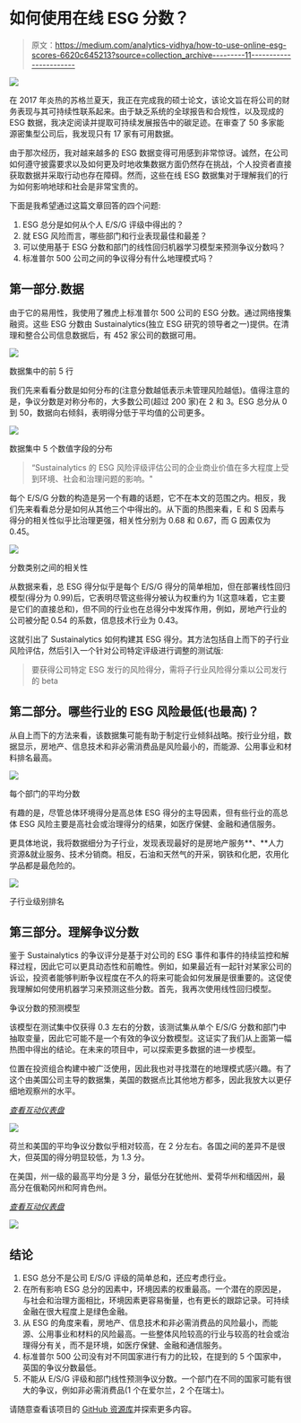 # 如何使用在线 ESG 分数？

> 原文：<https://medium.com/analytics-vidhya/how-to-use-online-esg-scores-6620c645213?source=collection_archive---------11----------------------->

![](img/d8accca1d06c73a296df42ca0edb44ad.png)

在 2017 年炎热的苏格兰夏天，我正在完成我的硕士论文，该论文旨在将公司的财务表现与其可持续性联系起来。由于缺乏系统的全球报告和合规性，以及现成的 ESG 数据，我决定阅读并提取可持续发展报告中的碳足迹。在审查了 50 多家能源密集型公司后，我发现只有 17 家有可用数据。

由于那次经历，我对越来越多的 ESG 数据变得可用感到非常惊讶。诚然，在公司如何遵守披露要求以及如何更及时地收集数据方面仍然存在挑战，个人投资者直接获取数据并采取行动也存在障碍。然而，这些在线 ESG 数据集对于理解我们的行为如何影响地球和社会是非常宝贵的。

下面是我希望通过这篇文章回答的四个问题:

1.  ESG 总分是如何从个人 E/S/G 评级中得出的？
2.  就 ESG 风险而言，哪些部门和行业表现最佳和最差？
3.  可以使用基于 ESG 分数和部门的线性回归机器学习模型来预测争议分数吗？
4.  标准普尔 500 公司之间的争议得分有什么地理模式吗？

## 第一部分.数据

由于它的易用性，我使用了雅虎上标准普尔 500 公司的 ESG 分数。通过网络搜集融资。这些 ESG 分数由 Sustainalytics(独立 ESG 研究的领导者之一)提供。在清理和整合公司信息数据后，有 452 家公司的数据可用。

![](img/e3c9f48a79b55a6103f162dd65990106.png)

数据集中的前 5 行

我们先来看看分数是如何分布的(注意分数越低表示未管理风险越低)。值得注意的是，争议分数是对称分布的，大多数公司(超过 200 家)在 2 和 3。ESG 总分从 0 到 50，数据向右倾斜，表明得分低于平均值的公司更多。

![](img/67d2bdba194819a08bc5696766104ec9.png)

数据集中 5 个数值字段的分布

> “Sustainalytics 的 ESG 风险评级评估公司的企业商业价值在多大程度上受到环境、社会和治理问题的影响。"

每个 E/S/G 分数的构造是另一个有趣的话题，它不在本文的范围之内。相反，我们先来看看总分是如何从其他三个中得出的。从下面的热图来看，E 和 S 因素与得分的相关性似乎比治理更强，相关性分别为 0.68 和 0.67，而 G 因素仅为 0.45。

![](img/58092929537d9cf66534eb228fcb5fda.png)

分数类别之间的相关性

从数据来看，总 ESG 得分似乎是每个 E/S/G 得分的简单相加，但在部署线性回归模型(得分为 0.99)后，它表明尽管这些得分被认为权重约为 1(这意味着，它主要是它们的直接总和)，但不同的行业也在总得分中发挥作用，例如，房地产行业的公司被分配 0.54 的系数，信息技术行业为 0.43。

这就引出了 Sustainalytics 如何构建其 ESG 得分。其方法包括自上而下的子行业风险评估，然后引入一个针对公司特定评级进行调整的测试版:

> 要获得公司特定 ESG 发行的风险得分，需将子行业风险得分乘以公司发行的 beta

## 第二部分。哪些行业的 ESG 风险最低(也最高)？

从自上而下的方法来看，该数据集可能有助于制定行业倾斜战略。按行业分组，数据显示，房地产、信息技术和非必需消费品是风险最小的，而能源、公用事业和材料排名最高。

![](img/f8fcfe3b111bfa6b4a1ce015e6ba29c5.png)

每个部门的平均分数

有趣的是，尽管总体环境得分是高总体 ESG 得分的主导因素，但有些行业的高总体 ESG 风险主要是高社会或治理得分的结果，如医疗保健、金融和通信服务。

更具体地说，我将数据细分为子行业，发现表现最好的是房地产服务**、**人力资源&就业服务、技术分销商。相反，石油和天然气的开采，钢铁和化肥，农用化学品都是最危险的。

![](img/d2e6ba021a34732303ac6d698c0123bc.png)

子行业级别排名

## **第三部分。理解争议分数**

鉴于 Sustainalytics 的争议评分是基于对公司的 ESG 事件和事件的持续监控和解释过程，因此它可以更具动态性和前瞻性。例如，如果最近有一起针对某家公司的诉讼，投资者能够判断争议程度在不久的将来可能会如何发展是很重要的。这促使我理解如何使用机器学习来预测这些分数。首先，我再次使用线性回归模型。

争议分数的预测模型

该模型在测试集中仅获得 0.3 左右的分数，该测试集从单个 E/S/G 分数和部门中抽取变量，因此它可能不是一个有效的争议分数模型。这证实了我们从上面第一幅热图中得出的结论。在未来的项目中，可以探索更多数据的进一步模型。

位置在投资组合构建中被广泛使用，因此我也对寻找潜在的地理模式感兴趣。有了这个由美国公司主导的数据集，美国的数据点比其他地方都多，因此我放大以更仔细地观察州的水平。

[*查看互动仪表盘*](https://public.tableau.com/shared/49FSK8KQB?:display_count=y&:origin=viz_share_link)

![](img/eebb5e1fb7ba4b28856b769e374a90eb.png)

荷兰和美国的平均争议分数似乎相对较高，在 2 分左右。各国之间的差异不是很大，但英国的得分明显较低，为 1.3 分。

在美国，州一级的最高平均分是 3 分，最低分在犹他州、爱荷华州和缅因州，最高分在俄勒冈州和阿肯色州。

[*查看互动仪表盘*](https://public.tableau.com/views/CountriesandSectors/Dashboard1?:language=en-GB&:display_count=y&publish=yes&:origin=viz_share_link)

![](img/233fdcea6baa6ac0c731cabbbd28195a.png)

## 结论

1.  ESG 总分不是公司 E/S/G 评级的简单总和，还应考虑行业。
2.  在所有影响 ESG 总分的因素中，环境因素的权重最高。一个潜在的原因是，与社会和治理方面相比，环境因素更容易衡量，也有更长的跟踪记录。可持续金融在很大程度上是绿色金融。
3.  从 ESG 的角度来看，房地产、信息技术和非必需消费品的风险最小，而能源、公用事业和材料的风险最高。一些整体风险较高的行业与较高的社会或治理得分有关，而不是环境，如医疗保健、金融和通信服务。
4.  标准普尔 500 公司没有对不同国家进行有力的比较，在提到的 5 个国家中，英国的争议分数最低。
5.  不能从 E/S/G 评级和部门线性预测争议分数。一个部门在不同的国家可能有很大的争议，例如非必需消费品(1 个在爱尔兰，2 个在瑞士)。

请随意查看该项目的 [GitHub 资源库](https://github.com/EvelynLinn/Data-Science-Portfolio)并探索更多内容。